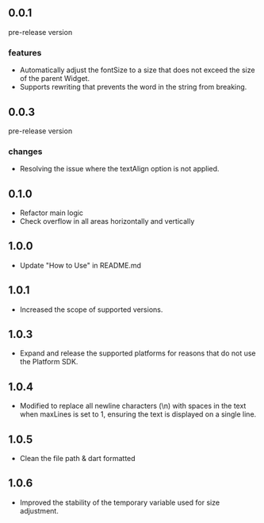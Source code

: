 ## 0.0.1

pre-release version

### features

* Automatically adjust the fontSize to a size that does not exceed the size of the parent Widget.
* Supports rewriting that prevents the word in the string from breaking.

## 0.0.3

pre-release version

### changes

* Resolving the issue where the textAlign option is not applied.

## 0.1.0

* Refactor main logic
* Check overflow in all areas horizontally and vertically

## 1.0.0

* Update "How to Use" in README.md

## 1.0.1

* Increased the scope of supported versions.

## 1.0.3

* Expand and release the supported platforms for reasons that do not use the Platform SDK.

## 1.0.4
* Modified to replace all newline characters (\n) with spaces in the text when maxLines is set to 1, ensuring the text is displayed on a single line.

## 1.0.5
* Clean the file path & dart formatted

## 1.0.6
* Improved the stability of the temporary variable used for size adjustment.